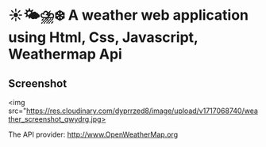 # ☀️🌤⛈❄️ A weather web application using Html, Css, Javascript, Weathermap Api

## Screenshot
<img src="https://res.cloudinary.com/dyprrzed8/image/upload/v1717068740/weather_screenshot_qwydrg.jpg>

The API provider: http://www.OpenWeatherMap.org
